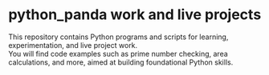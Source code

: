 # python_panda work and live projects

This repository contains Python programs and scripts for learning, experimentation, and live project work.  
You will find code examples such as prime number checking, area calculations, and more, aimed at building foundational Python skills.
